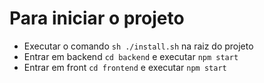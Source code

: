 # Para iniciar o projeto

- Executar o comando `sh ./install.sh` na raiz do projeto
- Entrar em backend `cd backend` e executar `npm start`
- Entrar em front `cd frontend` e executar `npm start`